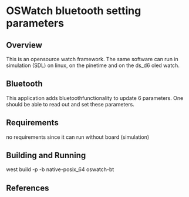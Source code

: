 # OSWatch bluetooth setting parameters

## Overview

This is an opensource watch framework.
The same software can run in simulation (SDL) on linux, on the pinetime and on the ds_d6 oled watch.

## Bluetooth

This application adds bluetoothfunctionality to update 6 parameters.
One should be able to read out and set these parameters.

## Requirements

no requirements since it can run without board (simulation)

## Building and Running

west build -p -b  native-posix_64 oswatch-bt

## References
